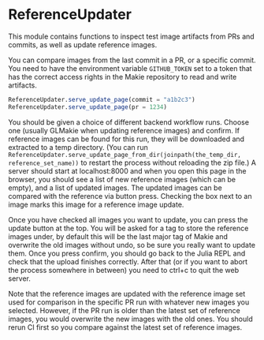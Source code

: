 # ReferenceUpdater

This module contains functions to inspect test image artifacts from PRs and commits, as well as update reference images.

You can compare images from the last commit in a PR, or a specific commit.
You need to have the environment variable `GITHUB_TOKEN` set to a token that has the correct access rights in the Makie repository to read and write artifacts.

```julia
ReferenceUpdater.serve_update_page(commit = "a1b2c3")
ReferenceUpdater.serve_update_page(pr = 1234)
```

You should be given a choice of different backend workflow runs.
Choose one (usually GLMakie when updating reference images) and confirm.
If reference images can be found for this run, they will be downloaded and extracted to a temp directory.
(You can run `ReferenceUpdater.serve_update_page_from_dir(joinpath(the_temp_dir, reference_set_name))` to restart the process without reloading the zip file.)
A server should start at localhost:8000 and when you open this page in the browser, you should see a list of new reference images (which can be empty), and a list of updated images.
The updated images can be compared with the reference via button press.
Checking the box next to an image marks this image for a reference image update.

Once you have checked all images you want to update, you can press the update button at the top.
You will be asked for a tag to store the reference images under, by default this will be the last major tag of Makie and overwrite the old images without undo, so be sure you really want to update them.
Once you press confirm, you should go back to the Julia REPL and check that the upload finishes correctly.
After that (or if you want to abort the process somewhere in between) you need to ctrl+c to quit the web server.

Note that the reference images are updated with the reference image set used for comparison in the specific PR run with whatever new images you selected.
However, if the PR run is older than the latest set of reference images, you would overwrite the new images with the old ones.
You should rerun CI first so you compare against the latest set of reference images.
